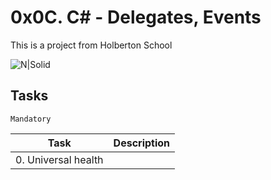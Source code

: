# 0x0C. C# - Delegates, Events

This is a project from Holberton School

![N|Solid](https://upload.wikimedia.org/wikipedia/commons/thumb/4/4f/Csharp_Logo.png/245px-Csharp_Logo.png)

## Tasks

``Mandatory``

| Task | Description |
| ------ | ------ |
| 0. Universal health  | 